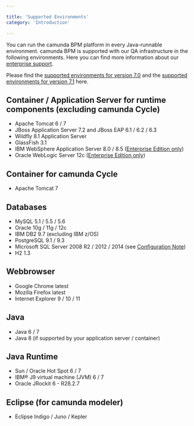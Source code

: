 ```yaml
---

title: 'Supported Environments'
category: 'Introduction'

---
```



You can run the camunda BPM platform in every Java-runnable environment. camunda BPM is supported with our QA infrastructure in the following environments. Here you can find more information about our <a href="http://camunda.com/bpm/enterprise/">enterprise support</a>.

Please find the  <a href="http://docs.camunda.org/7.0/guides/user-guide/#introduction-supported-environments">supported environments for version 7.0</a> and the <a href="http://docs.camunda.org/7.1/guides/user-guide/#introduction-supported-environments">supported environments for version 7.1</a>  here.


## Container / Application Server for runtime components (excluding camunda Cycle)

*   Apache Tomcat 6 / 7
*   JBoss Application Server 7.2 and JBoss EAP 6.1 / 6.2 / 6.3
*   Wildfly 8.1 Application Server
*   GlassFish 3.1
*   IBM WebSphere Application Server 8.0 / 8.5 (<a href="http://camunda.com/bpm/enterprise/">Enterprise Edition only</a>)
*	Oracle WebLogic Server 12c (<a href="http://camunda.com/bpm/enterprise/">Enterprise Edition only</a>)


## Container for camunda Cycle

*   Apache Tomcat 7


## Databases
    
*   MySQL 5.1 / 5.5 / 5.6
*   Oracle 10g / 11g / 12c
*   IBM DB2 9.7 (excluding IBM z/OS)
*   PostgreSQL 9.1 / 9.3 
*   Microsoft SQL Server 2008 R2 / 2012 / 2014 (see [Configuration Note](ref:#process-engine-database-configuration-custom-configuration-for-microsoft-sql-server))
*   H2 1.3


## Webbrowser

*   Google Chrome latest
*   Mozilla Firefox latest
*   Internet Explorer 9 / 10 / 11

  
## Java 

*   Java 6 / 7
*   Java 8 (if supported by your application server / container)


## Java Runtime

* Sun / Oracle Hot Spot 6 / 7
* IBM® J9 virtual machine (JVM) 6 / 7
* Oracle JRockit 6 - R28.2.7


## Eclipse (for camunda modeler)

*   Eclipse Indigo / Juno / Kepler
